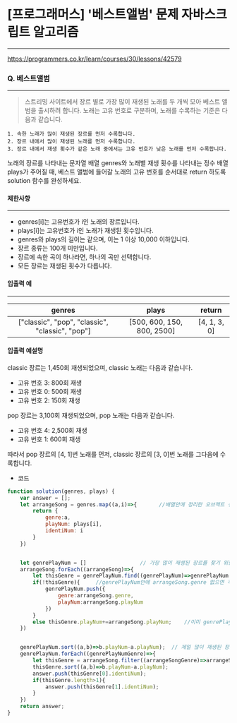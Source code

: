 # [프로그래머스] '베스트앨범' 문제 자바스크립트 알고리즘
-------
https://programmers.co.kr/learn/courses/30/lessons/42579
### Q. 베스트앨범
-----

> 스트리밍 사이트에서 장르 별로 가장 많이 재생된 노래를 두 개씩 모아 베스트 앨범을 출시하려 합니다. 노래는 고유 번호로 구분하며, 노래를 수록하는 기준은 다음과 같습니다.

    1. 속한 노래가 많이 재생된 장르를 먼저 수록합니다.
    2. 장르 내에서 많이 재생된 노래를 먼저 수록합니다.
    3. 장르 내에서 재생 횟수가 같은 노래 중에서는 고유 번호가 낮은 노래를 먼저 수록합니다.

노래의 장르를 나타내는 문자열 배열 genres와 노래별 재생 횟수를 나타내는 정수 배열 plays가 주어질 때, 베스트 앨범에 들어갈 노래의 고유 번호를 순서대로 return 하도록 solution 함수를 완성하세요.

#### 제한사항 
---
* genres[i]는 고유번호가 i인 노래의 장르입니다.
* plays[i]는 고유번호가 i인 노래가 재생된 횟수입니다.
* genres와 plays의 길이는 같으며, 이는 1 이상 10,000 이하입니다.
* 장르 종류는 100개 미만입니다.
* 장르에 속한 곡이 하나라면, 하나의 곡만 선택합니다.
* 모든 장르는 재생된 횟수가 다릅니다.

#### 입출력 예  
----
|genres|plays|return|
|:---:|:---:|:---:|
|["classic", "pop", "classic", "classic", "pop"]|[500, 600, 150, 800, 2500]|[4, 1, 3, 0]|

#### 입출력 예설명
classic 장르는 1,450회 재생되었으며, classic 노래는 다음과 같습니다.

* 고유 번호 3: 800회 재생
* 고유 번호 0: 500회 재생
* 고유 번호 2: 150회 재생

pop 장르는 3,100회 재생되었으며, pop 노래는 다음과 같습니다.

* 고유 번호 4: 2,500회 재생
* 고유 번호 1: 600회 재생

따라서 pop 장르의 [4, 1]번 노래를 먼저, classic 장르의 [3, 0]번 노래를 그다음에 수록합니다.



* 코드 
```js
function solution(genres, plays) {
    var answer = [];
    let arrangeSong = genres.map((a,i)=>{       //배열안에 정리한 오브젝트 생성 
        return {
            genre:a,
            playNum: plays[i],
            identiNum: i
        }
    })


    let genrePlayNum = []                 // 가장 많이 재생된 장르를 찾기 위한 배열
    arrangeSong.forEach((arrangeSong)=>{
        let thisGenre = genrePlayNum.find((genrePlayNum)=>genrePlayNum.genre===arrangeSong.genre);      // genrePlayNum안에서 arrangeSong.genre 찾기 
        if(!thisGenre){     //genrePlayNum안에 arrangeSong.genre 없으면 객체 추가  
            genrePlayNum.push({
                genre:arrangeSong.genre,
                playNum:arrangeSong.playNum
            })
        }
        else thisGenre.playNum+=arrangeSong.playNum;    //이미 genrePlayNum안에 arrangeSong.genre 있으면 playNum 추가 
    })


    genrePlayNum.sort((a,b)=>b.playNum-a.playNum);  // 제일 많이 재생된 장르를 찾기 위해 내림차순 정리 
    genrePlayNum.forEach((genrePlayNumGenre)=>{
        let thisGenre = arrangeSong.filter((arrangeSongGenre)=>arrangeSongGenre.genre===genrePlayNumGenre.genre);
        thisGenre.sort((a,b)=>b.playNum-a.playNum); 
        answer.push(thisGenre[0].identiNum);
        if(thisGenre.length>1){
            answer.push(thisGenre[1].identiNum);
        }
    })
    return answer;
}
   
```
<!-- find , filter로 배열안의 객체나 배열을 바꿀수 있음 
var s = [{first:234,name:43}]
s.find((a)=>a.first===234).name = 5;
console.log(s) // [{first:234,name:5}]

var s = [[1,23,4],[3,4]]
s.find(a=>a[0]===1)[2]+=3
console.log(s) // [[1,23,7],[3,4]]

var l =s.find(a=>a[0]===1)
l[2]+=4 << 이렇게 해도 바뀜 

var l = s.find(a=>a[0]===1)[2] << 이렇게 값을 정해버리면 바뀌지 않음 

reduce 객체 만들기  -->






